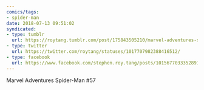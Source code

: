 ```yaml
---
comics/tags:
- spider-man
date: 2018-07-13 09:51:02
syndicated:
- type: tumblr
  url: https://roytang.tumblr.com/post/175843505210/marvel-adventures-spider-man-57
- type: twitter
  url: https://twitter.com/roytang/statuses/1017707982388416512/
- type: facebook
  url: https://www.facebook.com/stephen.roy.tang/posts/10156770333528912
---
```


Marvel Adventures Spider-Man #57